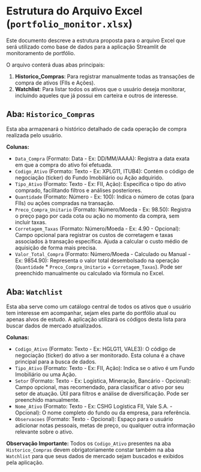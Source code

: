 # Estrutura do Arquivo Excel (`portfolio_monitor.xlsx`)

Este documento descreve a estrutura proposta para o arquivo Excel que será utilizado como base de dados para a aplicação Streamlit de monitoramento de portfólio.

O arquivo conterá duas abas principais:

1.  **Historico_Compras**: Para registrar manualmente todas as transações de compra de ativos (FIIs e Ações).
2.  **Watchlist**: Para listar todos os ativos que o usuário deseja monitorar, incluindo aqueles que já possui em carteira e outros de interesse.

## Aba: `Historico_Compras`

Esta aba armazenará o histórico detalhado de cada operação de compra realizada pelo usuário.

**Colunas:**

*   `Data_Compra` (Formato: Data - Ex: DD/MM/AAAA): Registra a data exata em que a compra do ativo foi efetuada.
*   `Codigo_Ativo` (Formato: Texto - Ex: XPLG11, ITUB4): Contém o código de negociação (ticker) do Fundo Imobiliário ou Ação adquirido.
*   `Tipo_Ativo` (Formato: Texto - Ex: FII, Ação): Especifica o tipo do ativo comprado, facilitando filtros e análises posteriores.
*   `Quantidade` (Formato: Número - Ex: 100): Indica o número de cotas (para FIIs) ou ações compradas na transação.
*   `Preco_Compra_Unitario` (Formato: Número/Moeda - Ex: 98.50): Registra o preço pago por cada cota ou ação no momento da compra, sem incluir taxas.
*   `Corretagem_Taxas` (Formato: Número/Moeda - Ex: 4.90 - Opcional): Campo opcional para registrar os custos de corretagem e taxas associados à transação específica. Ajuda a calcular o custo médio de aquisição de forma mais precisa.
*   `Valor_Total_Compra` (Formato: Número/Moeda - Calculado ou Manual - Ex: 9854.90): Representa o valor total desembolsado na operação (`Quantidade` * `Preco_Compra_Unitario` + `Corretagem_Taxas`). Pode ser preenchido manualmente ou calculado via fórmula no Excel.

## Aba: `Watchlist`

Esta aba serve como um catálogo central de todos os ativos que o usuário tem interesse em acompanhar, sejam eles parte do portfólio atual ou apenas alvos de estudo.
A aplicação utilizará os códigos desta lista para buscar dados de mercado atualizados.

**Colunas:**

*   `Codigo_Ativo` (Formato: Texto - Ex: HGLG11, VALE3): O código de negociação (ticker) do ativo a ser monitorado. Esta coluna é a chave principal para a busca de dados.
*   `Tipo_Ativo` (Formato: Texto - Ex: FII, Ação): Indica se o ativo é um Fundo Imobiliário ou uma Ação.
*   `Setor` (Formato: Texto - Ex: Logística, Mineração, Bancário - Opcional): Campo opcional, mas recomendado, para classificar o ativo por seu setor de atuação. Útil para filtros e análise de diversificação. Pode ser preenchido manualmente.
*   `Nome_Ativo` (Formato: Texto - Ex: CSHG Logística FII, Vale S.A. - Opcional): O nome completo do fundo ou da empresa, para referência.
*   `Observacoes` (Formato: Texto - Opcional): Espaço para o usuário adicionar notas pessoais, metas de preço, ou qualquer outra informação relevante sobre o ativo.

**Observação Importante:** Todos os `Codigo_Ativo` presentes na aba `Historico_Compras` devem obrigatoriamente constar também na aba `Watchlist` para que seus dados de mercado sejam buscados e exibidos pela aplicação.

